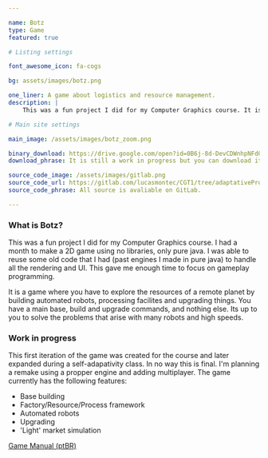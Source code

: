 ```yaml
---

name: Botz
type: Game
featured: true

# Listing settings

font_awesome_icon: fa-cogs

bg: assets/images/botz.png

one_liner: A game about logistics and resource management.
description: |
    This was a fun project I did for my Computer Graphics course. It is a game where you have to explore the resources of a remote planet by building automated robots, processing facilites and upgrading things. You have a main base, build and upgrade commands, and nothing else.

# Main site settings

main_image: /assets/images/botz_zoom.png

binary_download: https://drive.google.com/open?id=0B6j-8d-DevCDWnhpNFdOa2JVeTA
download_phrase: It is still a work in progress but you can download it and try.

source_code_image: /assets/images/gitlab.png
source_code_url: https://gitlab.com/lucasmontec/CGT1/tree/adaptativeProgression
source_code_phrase: All source is avaliable on GitLab.

---
```


### What is Botz?

This was a fun project I did for my Computer Graphics course. I had a month to make a 2D game using no libraries, only pure java. I was able to reuse some old code that I had (past engines I made in pure java) to handle all the rendering and UI. This gave me enough time to focus on gameplay programming.

It is a game where you have to explore the resources of a remote planet by building automated robots, processing facilites and upgrading things. You have a main base, build and upgrade commands, and nothing else. Its up to you to solve the problems that arise with many robots and high speeds.

### Work in progress

This first iteration of the game was created for the course and later expanded during a self-adapativity class. In no way this is final. I'm planning a remake using a propper engine and adding multiplayer. The game currently has the following features:

* Base building
* Factory/Resource/Process framework
* Automated robots
* Upgrading
* 'Light' market simulation

[Game Manual (ptBR)](https://drive.google.com/open?id=0B6j-8d-DevCDQk9ZamE5Y3hPcms)